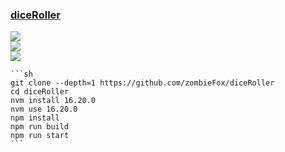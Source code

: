 ### [diceRoller](https://github.com/zombieFox/diceRoller)

![](https://img.shields.io/github/license/zombieFox/diceRoller)<br />
[![](https://img.shields.io/github/last-commit/scillidan/diceRoller/main?label=last%20commit%20(fork))](https://github.com/scillidan/diceRoller)<br />
![](https://img.shields.io/badge/Vercel-black?style=flat&logo=Vercel&logoColor=white)

````{tab} From source
```sh
git clone --depth=1 https://github.com/zombieFox/diceRoller
cd diceRoller
nvm install 16.20.0
nvm use 16.20.0
npm install
npm run build
npm run start
```
````